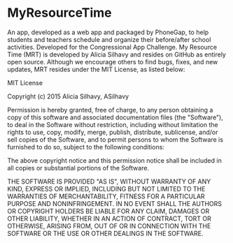 # MyResourceTime
An app, developed as a web app and packaged by PhoneGap, to help students and teachers schedule and organize their before/after school activities. Developed for the Congressional App Challenge. My Resource Time (MRT) is developed by Alicia Silhavy and resides on GitHub as entirely open source. Although we encourage others to find bugs, fixes, and new updates, MRT resides under the MIT License, as listed below:

MIT License

Copyright (c) 2015 Alicia Silhavy, ASilhavy

Permission is hereby granted, free of charge, to any person obtaining a copy
of this software and associated documentation files (the "Software"), to deal
in the Software without restriction, including without limitation the rights
to use, copy, modify, merge, publish, distribute, sublicense, and/or sell
copies of the Software, and to permit persons to whom the Software is
furnished to do so, subject to the following conditions:

The above copyright notice and this permission notice shall be included in all
copies or substantial portions of the Software.

THE SOFTWARE IS PROVIDED "AS IS", WITHOUT WARRANTY OF ANY KIND, EXPRESS OR
IMPLIED, INCLUDING BUT NOT LIMITED TO THE WARRANTIES OF MERCHANTABILITY,
FITNESS FOR A PARTICULAR PURPOSE AND NONINFRINGEMENT. IN NO EVENT SHALL THE
AUTHORS OR COPYRIGHT HOLDERS BE LIABLE FOR ANY CLAIM, DAMAGES OR OTHER
LIABILITY, WHETHER IN AN ACTION OF CONTRACT, TORT OR OTHERWISE, ARISING FROM,
OUT OF OR IN CONNECTION WITH THE SOFTWARE OR THE USE OR OTHER DEALINGS IN THE
SOFTWARE.

